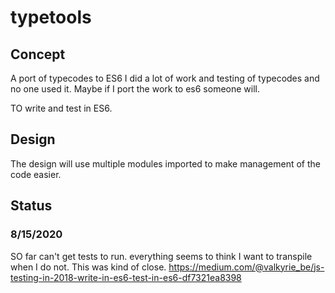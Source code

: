 # typetools

## Concept

A port of typecodes to ES6
I did a lot of work and testing of typecodes and no one used it.
Maybe if I port the work to es6 someone will.

TO write and test in ES6.


## Design

The design will use multiple modules imported to make management of the code easier.


## Status

### 8/15/2020

SO far can't get tests to run.
everything seems to think I want to transpile when I do not.
This was kind of close.
https://medium.com/@valkyrie_be/js-testing-in-2018-write-in-es6-test-in-es6-df7321ea8398
